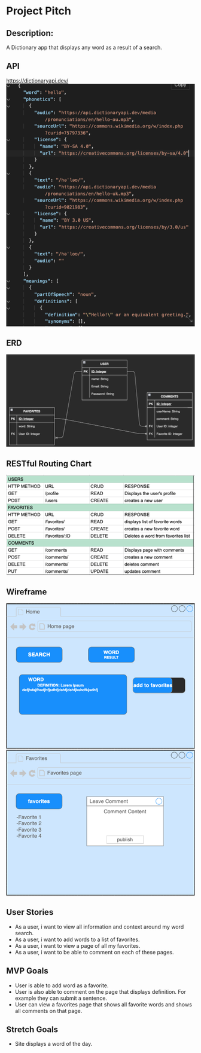 # Project Pitch

## Description:

A Dictionary app that displays any word as a result of a search.

## API

https://dictionaryapi.dev/
![Getting Started](./IMGS/apisearchresult.png)

## ERD

![Getting Started](./IMGS/ERDP2.png)

## RESTful Routing Chart

![Getting Started](./IMGS/rest2.png)

## Wireframe

![Getting Started](./IMGS/p2home.png)
![Getting Started](./IMGS/p2favs.png)

## User Stories

- As a user, i want to view all information and context around my word search.
- As a user, i want to add words to a list of favorites.
- As a user, i want to view a page of all my favorites.
- As a user, i want to be able to comment on each of these pages.

## MVP Goals

- User is able to add word as a favorite.
- User is also able to comment on the page that displays definition. For example they can submit a sentence.
- User can view a favorites page that shows all favorite words and shows all comments on that page.

## Stretch Goals

- Site displays a word of the day.
